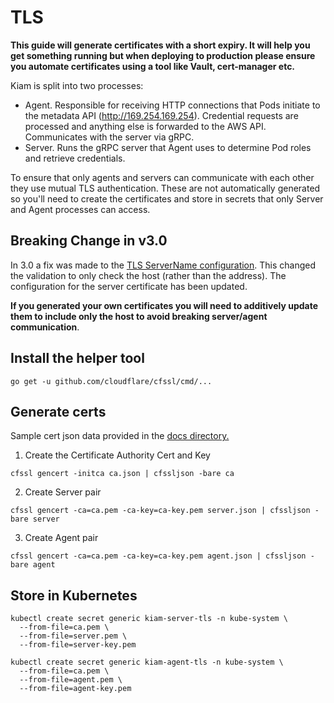 # TLS

**This guide will generate certificates with a short expiry. It will help you get something running but when deploying to production please ensure you automate certificates using a tool like Vault, cert-manager etc.**

Kiam is split into two processes:

* Agent. Responsible for receiving HTTP connections that Pods initiate to the metadata API (http://169.254.169.254). Credential requests are processed and anything else is forwarded to the AWS API. Communicates with the server via gRPC.
* Server. Runs the gRPC server that Agent uses to determine Pod roles and retrieve credentials.

To ensure that only agents and servers can communicate with each other they use mutual TLS authentication. These are not automatically generated so you'll need to create the certificates and store in secrets that only Server and Agent processes can access.

## Breaking Change in v3.0
In 3.0 a fix was made to the [TLS ServerName configuration](https://github.com/uswitch/kiam/pull/86). This changed the validation to only check the host (rather than the address). The configuration for the server certificate has been updated. 

**If you generated your own certificates you will need to additively update them to include only the host to avoid breaking server/agent communication**.

## Install the helper tool
```
go get -u github.com/cloudflare/cfssl/cmd/...
```

## Generate certs
Sample cert json data provided in the [docs directory.](https://github.com/uswitch/kiam/tree/master/docs)

1. Create the Certificate Authority Cert and Key

```
cfssl gencert -initca ca.json | cfssljson -bare ca
```

2. Create Server pair

```
cfssl gencert -ca=ca.pem -ca-key=ca-key.pem server.json | cfssljson -bare server
```

3. Create Agent pair

```
cfssl gencert -ca=ca.pem -ca-key=ca-key.pem agent.json | cfssljson -bare agent
```

## Store in Kubernetes

```
kubectl create secret generic kiam-server-tls -n kube-system \
  --from-file=ca.pem \
  --from-file=server.pem \
  --from-file=server-key.pem
````

```
kubectl create secret generic kiam-agent-tls -n kube-system \
  --from-file=ca.pem \
  --from-file=agent.pem \
  --from-file=agent-key.pem
````
